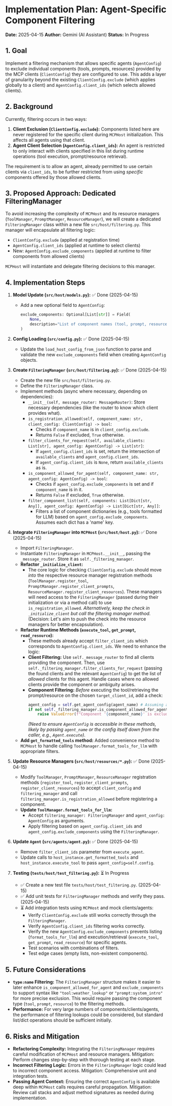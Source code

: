 # Implementation Plan: Agent-Specific Component Filtering

**Date:** 2025-04-15
**Author:** Gemini (AI Assistant)
**Status:** In Progress

## 1. Goal

Implement a filtering mechanism that allows specific agents (`AgentConfig`) to exclude individual components (tools, prompts, resources) provided by the MCP clients (`ClientConfig`) they are configured to use. This adds a layer of granularity beyond the existing `ClientConfig.exclude` (which applies globally to a client) and `AgentConfig.client_ids` (which selects allowed clients).

## 2. Background

Currently, filtering occurs in two ways:
1.  **Client Exclusion (`ClientConfig.exclude`):** Components listed here are never registered for the specific client during `MCPHost` initialization. This affects all agents using that client.
2.  **Agent Client Selection (`AgentConfig.client_ids`):** An agent is restricted to only interact with clients specified in this list during runtime operations (tool execution, prompt/resource retrieval).

The requirement is to allow an agent, already permitted to use certain clients via `client_ids`, to be further restricted from using *specific* components offered by those allowed clients.

## 3. Proposed Approach: Dedicated FilteringManager

To avoid increasing the complexity of `MCPHost` and its resource managers (`ToolManager`, `PromptManager`, `ResourceManager`), we will create a dedicated `FilteringManager` class within a new file `src/host/filtering.py`. This manager will encapsulate all filtering logic:

*   `ClientConfig.exclude` (applied at registration time)
*   `AgentConfig.client_ids` (applied at runtime to select clients)
*   New: `AgentConfig.exclude_components` (applied at runtime to filter components from allowed clients)

`MCPHost` will instantiate and delegate filtering decisions to this manager.

## 4. Implementation Steps

1.  **Model Update (`src/host/models.py`):** ✅ Done (2025-04-15)
    *   Add a new optional field to `AgentConfig`:
        ```python
        exclude_components: Optional[List[str]] = Field(
            None,
            description="List of component names (tool, prompt, resource) to specifically exclude for this agent, even if provided by allowed clients."
        )
        ```

2.  **Config Loading (`src/config.py`):** ✅ Done (2025-04-15)
    *   Update the `load_host_config_from_json` function to parse and validate the new `exclude_components` field when creating `AgentConfig` objects.

3.  **Create `FilteringManager` (`src/host/filtering.py`):** ✅ Done (2025-04-15)
    *   Create the new file `src/host/filtering.py`.
    *   Define the `FilteringManager` class.
    *   Implement methods (async where necessary, depending on dependencies):
        *   `__init__(self, message_router: MessageRouter)`: Store necessary dependencies (like the router to know which client provides what).
        *   `is_registration_allowed(self, component_name: str, client_config: ClientConfig) -> bool`:
            *   Checks if `component_name` is in `client_config.exclude`.
            *   Returns `False` if excluded, `True` otherwise.
        *   `filter_clients_for_request(self, available_clients: List[str], agent_config: AgentConfig) -> List[str]`:
            *   If `agent_config.client_ids` is set, return the intersection of `available_clients` and `agent_config.client_ids`.
            *   If `agent_config.client_ids` is `None`, return `available_clients` as is.
        *   `is_component_allowed_for_agent(self, component_name: str, agent_config: AgentConfig) -> bool`:
            *   Checks if `agent_config.exclude_components` is set and if `component_name` is in it.
            *   Returns `False` if excluded, `True` otherwise.
        *   `filter_component_list(self, components: List[Dict[str, Any]], agent_config: AgentConfig) -> List[Dict[str, Any]]`:
            *   Filters a list of component dictionaries (e.g., tools formatted for LLM) based on `agent_config.exclude_components`. Assumes each dict has a 'name' key.

4.  **Integrate `FilteringManager` into `MCPHost` (`src/host/host.py`):** ✅ Done (2025-04-15)
    *   Import `FilteringManager`.
    *   Instantiate `FilteringManager` in `MCPHost.__init__`, passing the `_message_router`. Store it as `self._filtering_manager`.
    *   **Refactor `_initialize_client`:**
        *   The core logic for checking `ClientConfig.exclude` should move *into* the respective resource manager registration methods (`ToolManager.register_tool`, `PromptManager.register_client_prompts`, `ResourceManager.register_client_resources`). These managers will need access to the `FilteringManager` (passed during their initialization or via a method call) to use `is_registration_allowed`. *Alternatively, keep the check in `_initialize_client` but call the filtering manager method.* (Decision: Let's aim to push the check into the resource managers for better encapsulation).
    *   **Refactor Runtime Methods (`execute_tool`, `get_prompt`, `read_resource`):**
        *   These methods already accept `filter_client_ids` which corresponds to `AgentConfig.client_ids`. We need to enhance the logic:
        *   **Client Filtering:** Use `self._message_router` to find all clients providing the component. Then, use `self._filtering_manager.filter_clients_for_request` (passing the found clients and the relevant `AgentConfig`) to get the list of *allowed* clients for this agent. Handle cases where no allowed clients provide the component or ambiguity arises.
        *   **Component Filtering:** *Before* executing the tool/retrieving the prompt/resource on the chosen `target_client_id`, add a check:
            ```python
            agent_config = self.get_agent_config(agent_name) # Assuming agent_name is available or passed down
            if not self._filtering_manager.is_component_allowed_for_agent(component_name, agent_config):
                raise ValueError(f"Component '{component_name}' is excluded for agent '{agent_name}'.")
            ```
            *(Need to ensure `AgentConfig` is accessible in these methods, likely by passing `agent_name` or the config itself down from the caller, e.g., `Agent.execute`)*.
    *   **Add `get_formatted_tools` method:** Added convenience method to `MCPHost` to handle calling `ToolManager.format_tools_for_llm` with appropriate filters.

5.  **Update Resource Managers (`src/host/resources/*.py`):** ✅ Done (2025-04-15)
    *   Modify `ToolManager`, `PromptManager`, `ResourceManager` registration methods (`register_tool`, `register_client_prompts`, `register_client_resources`) to accept `client_config` and `filtering_manager` and call `filtering_manager.is_registration_allowed` before registering a component.
    *   **Update `ToolManager.format_tools_for_llm`:**
        *   Accept `filtering_manager: FilteringManager` and `agent_config: AgentConfig` as arguments.
        *   Apply filtering based on `agent_config.client_ids` and `agent_config.exclude_components` using the `FilteringManager`.

6.  **Update `Agent` (`src/agents/agent.py`):** ✅ Done (2025-04-15)
    *   Remove `filter_client_ids` parameter from `execute_agent`.
    *   Update calls to `host_instance.get_formatted_tools` and `host_instance.execute_tool` to pass `agent_config=self.config`.

7.  **Testing (`tests/host/test_filtering.py`):** ⏳ In Progress
    *   ✅ Create a new test file `tests/host/test_filtering.py`. (2025-04-15)
    *   ✅ Add unit tests for `FilteringManager` methods and verify they pass. (2025-04-15)
    *   ⏳ Add integration tests using `MCPHost` and mock clients/agents:
        *   Verify `ClientConfig.exclude` still works correctly through the `FilteringManager`.
        *   Verify `AgentConfig.client_ids` filtering works correctly.
        *   Verify the new `AgentConfig.exclude_components` prevents listing (`format_tools_for_llm`) and execution/retrieval (`execute_tool`, `get_prompt`, `read_resource`) for specific agents.
        *   Test scenarios with combinations of filters.
        *   Test edge cases (empty lists, non-existent components).

## 5. Future Considerations

*   **`type:name` Filtering:** The `FilteringManager` structure makes it easier to later enhance `is_component_allowed_for_agent` and `exclude_components` to support syntax like `"tool:weather_lookup"` or `"prompt:system_intro"` for more precise exclusion. This would require passing the component type (`tool`, `prompt`, `resource`) to the filtering methods.
*   **Performance:** For very large numbers of components/clients/agents, the performance of filtering lookups could be considered, but standard list/dict operations should be sufficient initially.

## 6. Risks and Mitigation

*   **Refactoring Complexity:** Integrating the `FilteringManager` requires careful modification of `MCPHost` and resource managers. Mitigation: Perform changes step-by-step with thorough testing at each stage.
*   **Incorrect Filtering Logic:** Errors in the `FilteringManager` logic could lead to incorrect component access. Mitigation: Comprehensive unit and integration tests.
*   **Passing Agent Context:** Ensuring the correct `AgentConfig` is available deep within `MCPHost` calls requires careful propagation. Mitigation: Review call stacks and adjust method signatures as needed during implementation.
